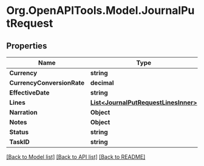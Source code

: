 # Org.OpenAPITools.Model.JournalPutRequest

## Properties

Name | Type | Description | Notes
------------ | ------------- | ------------- | -------------
**Currency** | **string** |  | [optional] 
**CurrencyConversionRate** | **decimal** |  | [optional] 
**EffectiveDate** | **string** |  | [optional] 
**Lines** | [**List&lt;JournalPutRequestLinesInner&gt;**](JournalPutRequestLinesInner.md) |  | [optional] 
**Narration** | **Object** |  | [optional] 
**Notes** | **Object** |  | [optional] 
**Status** | **string** |  | [optional] 
**TaskID** | **string** |  | [optional] 

[[Back to Model list]](../README.md#documentation-for-models) [[Back to API list]](../README.md#documentation-for-api-endpoints) [[Back to README]](../README.md)

